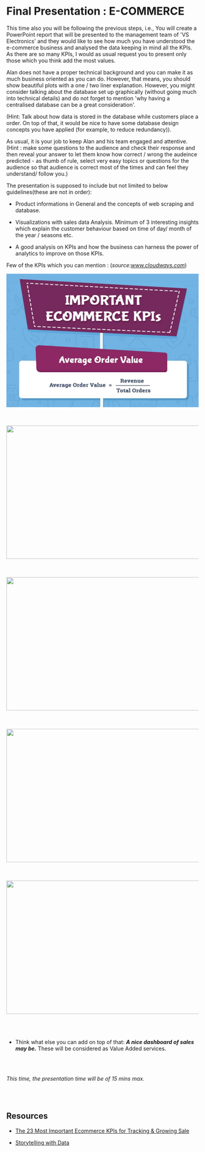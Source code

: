# Final Presentation : E-COMMERCE 

This time also you will be following the previous steps, i.e., You will create a PowerPoint report that will be presented to the management team of 'VS Electronics' and they would like to see how much you have understood the e-commerce business and analysed the data keeping in mind all the KPIs. As there are so many KPIs, I would as usual request you to present only those which you think add the most values.

Alan does not have a proper technical background and you can make it as much business oriented as you can do. However, that means, you should show beautiful plots with a one / two liner explanation. However, you might consider talking about the database set up graphically (without going much into technical details) and do not forget to mention 'why having a centralised database can be a great consideration'. 

(Hint: Talk about how data is stored in the database while customers place a order. On top of that, it would be nice to have some database design concepts you have applied (for example, to reduce redundancy)).


As usual, it is your job to keep Alan and his team engaged and attentive.(Hint : make some questions to the audience and check their response and then reveal your answer to let them know how correct / wrong the audeince predicted - as thumb of rule, select very easy topics or questions for the audience so that audience is correct most of the times and can feel they understand/ follow you.)

The presentation is supposed to include but not limited to below guidelines(these are not in order):


* Product informations in General and the concepts of web scraping and  database.

* Visualizations with sales data Analysis. Minimum of 3 interesting insights which explain the customer behaviour based on time of day/ month of the year / seasons etc.

* A good analysis on KPIs and how the business can harness the power of analytics to improve on those KPIs.

Few of the KPIs which you can mention : (*source:www.cloudways.com*)

<p align="center">
  <img  width="550" height="350" src="../images/ecom-1.JPG">
</p>

<br>

<p align="center">
  <img  width="550" height="350" src="https://github.com/shekharbiswas/Data-Analytics-Machine-Learning/blob/master/Module%202/images/ecom-2.JPG">
</p>

<br>

<p align="center">
  <img  width="550" height="350" src="https://github.com/shekharbiswas/Data-Analytics-Machine-Learning/blob/master/Module%202/images/ecom-3.JPG">
</p>

<br>

<p align="center">
  <img  width="550" height="350" src="https://github.com/shekharbiswas/Data-Analytics-Machine-Learning/blob/master/Module%202/images/ecom-4.JPG">
</p>

<br>

<p align="center">
  <img  width="550" height="350" src="https://github.com/shekharbiswas/Data-Analytics-Machine-Learning/blob/master/Module%202/images/ecom-5.JPG">
</p>

<br>
<br>

* Think what else you can add on top of that: ***A nice dashboard of sales may be.*** These will be considered as Value Added services.


<br>
<br>


*This time, the presentation time will be of 15 mins max.*


<br>
<br>

## Resources

* [The 23 Most Important Ecommerce KPIs for Tracking & Growing Sale](https://databox.com/ecommerce-kpis)

* [Storytelling with Data](https://github.com/shekharbiswas/Data-Analytics-Machine-Learning/blob/master/Module%201/Week%204/Resources/Storytelling%20with%20Data%20Let%E2%80%99s%20Practice%20by%20Cole%20Nussbaumer%20Knaflic%20(z-lib.org).pdf)








